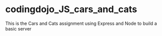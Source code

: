 # codingdojo_JS_cars_and_cats
This is the Cars and Cats assignment using Express and Node to build a basic server

